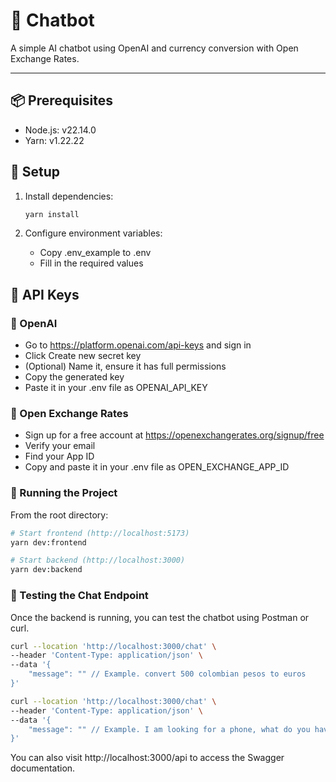 # 🧠 Chatbot

A simple AI chatbot using OpenAI and currency conversion with Open Exchange Rates.

---

## 📦 Prerequisites

- Node.js: v22.14.0
- Yarn: v1.22.22

## 🔧 Setup

1. Install dependencies:

   ```bash
   yarn install
   ```

2. Configure environment variables:
   - Copy .env_example to .env
   - Fill in the required values

## 🔑 API Keys

### 🧠 OpenAI

- Go to https://platform.openai.com/api-keys and sign in
- Click Create new secret key
- (Optional) Name it, ensure it has full permissions
- Copy the generated key
- Paste it in your .env file as OPENAI_API_KEY

### 💱 Open Exchange Rates

- Sign up for a free account at https://openexchangerates.org/signup/free
- Verify your email
- Find your App ID
- Copy and paste it in your .env file as OPEN_EXCHANGE_APP_ID

### 🚀 Running the Project

From the root directory:

```bash
# Start frontend (http://localhost:5173)
yarn dev:frontend

# Start backend (http://localhost:3000)
yarn dev:backend

```

### 🧪 Testing the Chat Endpoint

Once the backend is running, you can test the chatbot using Postman or curl.

```bash
curl --location 'http://localhost:3000/chat' \
--header 'Content-Type: application/json' \
--data '{
    "message": "" // Example. convert 500 colombian pesos to euros
}'
```

```bash
curl --location 'http://localhost:3000/chat' \
--header 'Content-Type: application/json' \
--data '{
    "message": "" // Example. I am looking for a phone, what do you have in the catalog?
}'
```

You can also visit http://localhost:3000/api to access the Swagger documentation.
